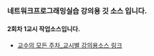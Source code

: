 ### 네트워크프로그래밍실습 강의용 깃 소스 입니다.
#### 2회차 1교시 작업소스입니다.
- [교수의 모든 주차_교시별 강의용소스 링크](https://github.com/miniplugin/kimilguk-boot3/branches/all)
